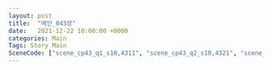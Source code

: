 ```yaml
---
layout: post
title:  "메인_043장"
date:   2021-12-22 10:00:00 +0000
categories: Main
Tags: Story Main
SceneCode: ["scene_cp43_q1_s10,4311", "scene_cp43_q2_s10,4321", "scene_cp43_q2_s20,4322", "scene_cp43_q3_s10,4331", "scene_cp43_q3_s20,4332", "scene_cp43_q4_s10,4341"]
---
```

